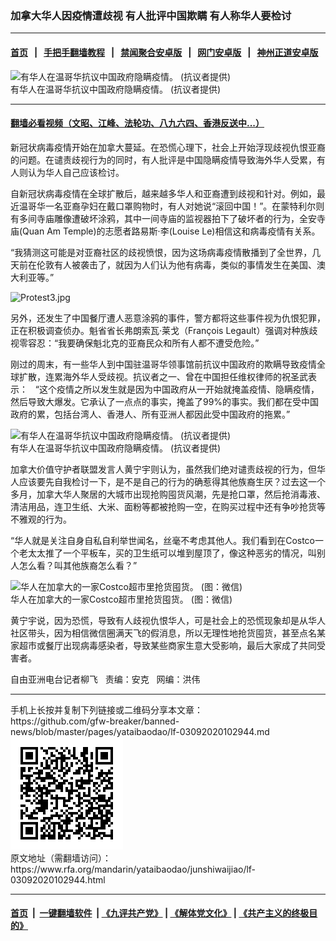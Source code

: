### 加拿大华人因疫情遭歧视  有人批评中国欺瞒  有人称华人要检讨
------------------------

#### [首页](https://github.com/gfw-breaker/banned-news/blob/master/README.md) &nbsp;&nbsp;|&nbsp;&nbsp; [手把手翻墙教程](https://github.com/gfw-breaker/guides/wiki) &nbsp;&nbsp;|&nbsp;&nbsp; [禁闻聚合安卓版](https://github.com/gfw-breaker/bn-android) &nbsp;&nbsp;|&nbsp;&nbsp; [网门安卓版](https://github.com/oGate2/oGate) &nbsp;&nbsp;|&nbsp;&nbsp; [神州正道安卓版](https://github.com/SzzdOgate/update) 



<div id="headerimg">
 <img alt="有华人在温哥华抗议中国政府隐瞒疫情。 (抗议者提供)" src="https://www.rfa.org/mandarin/yataibaodao/junshiwaijiao/lf-03092020102944.html/Protest1.jpg/@@images/9c23ca06-b65b-4442-bdfd-fe4fbd88991c.png" title="有华人在温哥华抗议中国政府隐瞒疫情。 (抗议者提供)"/>
 <div id="headerimgcontents">
  <div id="headerimgcaption">
   <span>
    有华人在温哥华抗议中国政府隐瞒疫情。 (抗议者提供)
   </span>
   <!-- zoomattribute -->
  </div>
  <!-- headerimgcaption -->
 </div>
 <!-- headerimagecontents -->
</div>

<hr/>


#### [翻墙必看视频（文昭、江峰、法轮功、八九六四、香港反送中...）](https://github.com/gfw-breaker/banned-news/blob/master/pages/link3.md)

<div id="storytext">
 <div>
  <div class="slot_header">
  </div>
 </div>
 <p>
  新冠状病毒疫情开始在加拿大蔓延。在恐慌心理下，社会上开始浮现歧视仇恨亚裔的问题。在谴责歧视行为的同时，有人批评是中国隐瞒疫情导致海外华人受累，有人则认为华人自己应该检讨。
 </p>
 <p>
  自新冠状病毒疫情在全球扩散后，越来越多华人和亚裔遭到歧视和针对。例如，最近温哥华一名亚裔孕妇在戴口罩购物时，有人对她说“滚回中国！”。在蒙特利尔则有多间寺庙雕像遭破坏涂鸦，其中一间寺庙的监视器拍下了破坏者的行为，全安寺庙(Quan Am Temple)的志愿者路易斯·李(Louise Le)相信这和病毒疫情有关系。
 </p>
 <p>
  “我猜测这可能是对亚裔社区的歧视愤恨，因为这场病毒疫情散播到了全世界，几天前在伦敦有人被袭击了，就因为人们认为他有病毒，类似的事情发生在美国、澳大利亚等。”
 </p>
 <p>
  <img alt="Protest3.jpg" class="image-inline" src="https://www.rfa.org/mandarin/yataibaodao/junshiwaijiao/lf-03092020102944.html/Protest3.jpg" title="Protest3.jpg"/>
 </p>
 <p>
  另外，还发生了中国餐厅遭人恶意涂鸦的事件，警方都将这些事件视为仇恨犯罪，正在积极调查侦办。魁省省长弗朗索瓦·莱戈（François Legault）强调对种族歧视零容忍：“我要确保魁北克的亚裔民众和所有人都不遭受危险。”
 </p>
 <p>
 </p>
 <p>
 </p>
 <p>
  刚过的周末，有一些华人到中国驻温哥华领事馆前抗议中国政府的欺瞒导致疫情全球扩散，连累海外华人受歧视。抗议者之一、曾在中国担任维权律师的祝圣武表示：   “这个疫情之所以发生就是因为中国政府从一开始就掩盖疫情、隐瞒疫情，然后导致大爆发。它承认了一点点的事实，掩盖了99%的事实。我们都在受中国政府的累，包括台湾人、香港人、所有亚洲人都因此受中国政府的拖累。”
 </p>
 <p>
  <div class="image-inline captioned" style="width:680px;">
   <div style="width:680px;">
    <img alt="有华人在温哥华抗议中国政府隐瞒疫情。 (抗议者提供)" src="https://www.rfa.org/mandarin/yataibaodao/junshiwaijiao/lf-03092020102944.html/Protest2.jpg" title="有华人在温哥华抗议中国政府隐瞒疫情。 (抗议者提供)"/>
   </div>
   <div class="image-caption">
    <span style="width:680px;">
     有华人在温哥华抗议中国政府隐瞒疫情。 (抗议者提供)
    </span>
    <span class="copyright">
    </span>
   </div>
  </div>
 </p>
 <p>
  加拿大价值守护者联盟发言人黄宁宇则认为，虽然我们绝对谴责歧视的行为，但华人应该要先自我检讨一下，是不是自己的行为的确惹得其他族裔生厌？过去这一个多月，加拿大华人聚居的大城市出现抢购囤货风潮，先是抢口罩，然后抢消毒液、清洁用品，连卫生纸、大米、面粉等都被抢购一空，在购买过程中还有争吵抢货等不雅观的行为。
 </p>
 <p>
  “华人就是关注自身自私自利举世闻名，丝毫不考虑其他人。我们看到在Costco一个老太太推了一个平板车，买的卫生纸可以堆到屋顶了，像这种恶劣的情况，叫别人怎么看？叫其他族裔怎么看？”
 </p>
 <p>
  <div class="image-inline captioned" style="width:518px;">
   <div style="width:518px;">
    <img alt="华人在加拿大的一家Costco超市里抢货囤货。  (图：微信)  " src="https://www.rfa.org/mandarin/yataibaodao/junshiwaijiao/lf-03092020102944.html/Protest4.jpg" title="华人在加拿大的一家Costco超市里抢货囤货。  (图：微信)  "/>
   </div>
   <div class="image-caption">
    <span style="width:518px;">
     华人在加拿大的一家Costco超市里抢货囤货。  (图：微信)
    </span>
    <span class="copyright">
    </span>
   </div>
  </div>
 </p>
 <p>
  黄宁宇说，因为恐慌，导致有人歧视仇恨华人，可是社会上的恐慌现象却是从华人社区带头，因为相信微信圈满天飞的假消息，所以无理性地抢货囤货，甚至点名某家超市或餐厅出现病毒感染者，导致某些商家生意大受影响，最后大家成了共同受害者。
 </p>
 <p>
 </p>
 <p>
  自由亚洲电台记者柳飞   责编：安克   网编：洪伟
 </p>
</div>

<hr/>
手机上长按并复制下列链接或二维码分享本文章：<br/>
https://github.com/gfw-breaker/banned-news/blob/master/pages/yataibaodao/lf-03092020102944.md <br/>
<a href='https://github.com/gfw-breaker/banned-news/blob/master/pages/yataibaodao/lf-03092020102944.md'><img src='https://github.com/gfw-breaker/banned-news/blob/master/pages/yataibaodao/lf-03092020102944.md.png'/></a> <br/>
原文地址（需翻墙访问）：https://www.rfa.org/mandarin/yataibaodao/junshiwaijiao/lf-03092020102944.html


------------------------
#### [首页](https://github.com/gfw-breaker/banned-news/blob/master/README.md) &nbsp;|&nbsp; [一键翻墙软件](https://github.com/gfw-breaker/nogfw/blob/master/README.md) &nbsp;| [《九评共产党》](https://github.com/gfw-breaker/9ping.md/blob/master/README.md#九评之一评共产党是什么) | [《解体党文化》](https://github.com/gfw-breaker/jtdwh.md/blob/master/README.md) | [《共产主义的终极目的》](https://github.com/gfw-breaker/gczydzjmd.md/blob/master/README.md)


<img src='http://gfw-breaker.win/banned-news/pages/yataibaodao/lf-03092020102944.md' width='0px' height='0px'/>